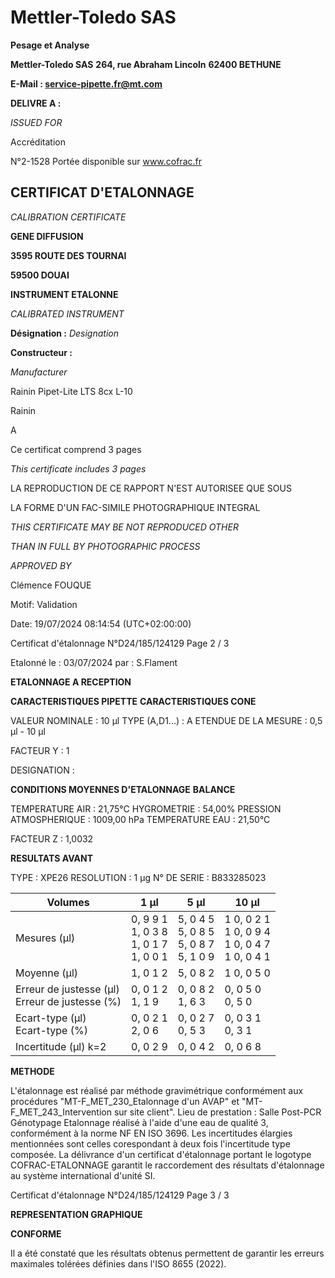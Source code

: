 # **Mettler-Toledo SAS**

**Pesage et Analyse**

**Mettler-Toledo SAS**
**264, rue Abraham Lincoln**
**62400 BETHUNE**

**E-Mail : service-pipette.fr@mt.com**


**DELIVRE A :**

_ISSUED FOR_


Accréditation

N°2-1528
Portée disponible
sur www.cofrac.fr
## **CERTIFICAT D'ETALONNAGE**

_CALIBRATION CERTIFICATE_

**GENE DIFFUSION**

**3595 ROUTE DES TOURNAI**

**59500 DOUAI**


**INSTRUMENT ETALONNE**

_CALIBRATED INSTRUMENT_


**Désignation :**
_Designation_

**Constructeur :**

_Manufacturer_


Rainin Pipet-Lite LTS 8cx L-10

Rainin



A



Ce certificat comprend 3 pages

_This certificate includes 3 pages_

LA REPRODUCTION DE CE RAPPORT N'EST AUTORISEE QUE SOUS

LA FORME D'UN FAC-SIMILE PHOTOGRAPHIQUE INTEGRAL

_THIS CERTIFICATE MAY BE NOT REPRODUCED OTHER_

_THAN IN FULL BY PHOTOGRAPHIC PROCESS_


_APPROVED BY_

Clémence FOUQUE

Motif: Validation

Date: 19/07/2024 08:14:54 (UTC+02:00:00)

Certificat d'étalonnage N°D24/185/124129  Page 2 / 3

Etalonné le : 03/07/2024 par : S.Flament

**ETALONNAGE A RECEPTION**

**CARACTERISTIQUES PIPETTE** **CARACTERISTIQUES CONE**


VALEUR NOMINALE : 10 µl
TYPE (A,D1...) : A
ETENDUE DE LA MESURE : 0,5 µl - 10 µl

FACTEUR Y : 1


DESIGNATION :


**CONDITIONS MOYENNES D'ETALONNAGE** **BALANCE**


TEMPERATURE AIR : 21,75°C
HYGROMETRIE : 54,00%
PRESSION ATMOSPHERIQUE : 1009,00 hPa
TEMPERATURE EAU : 21,50°C

FACTEUR Z : 1,0032

**RESULTATS AVANT**


TYPE : XPE26
RESOLUTION : 1 µg
N° DE SERIE : B833285023










|Volumes|1 µl|5 µl|10 µl|
|---|---|---|---|
|Mesures (µl)|0, 9 9 1<br>1, 0 3 8<br>1, 0 1 7<br>1, 0 0 1|5, 0 4 5<br>5, 0 8 5<br>5, 0 8 7<br>5, 1 0 9|1 0, 0 2 1<br>1 0, 0 9 4<br>1 0, 0 4 7<br>1 0, 0 4 1|
|Moyenne (µl)|1, 0 1 2|5, 0 8 2|1 0, 0 5 0|
|Erreur de justesse (µl)<br>Erreur de justesse (%)|0, 0 1 2<br>1, 1 9|0, 0 8 2<br>1, 6 3|0, 0 5 0<br>0, 5 0|
|Ecart-type (µl)<br>Ecart-type (%)|0, 0 2 1<br>2, 0 6|0, 0 2 7<br>0, 5 3|0, 0 3 1<br>0, 3 1|
|Incertitude (µl) k=2|0, 0 2 9|0, 0 4 2|0, 0 6 8|


**METHODE**

L'étalonnage est réalisé par méthode gravimétrique conformément aux procédures "MT-F_MET_230_Etalonnage d'un AVAP" et
"MT-F_MET_243_Intervention sur site client".
Lieu de prestation : Salle Post-PCR Génotypage
Etalonnage réalisé à l'aide d'une eau de qualité 3, conformément à la norme NF EN ISO 3696.
Les incertitudes élargies mentionnées sont celles corespondant à deux fois l'incertitude type composée.
La délivrance d'un certificat d'étalonnage portant le logotype COFRAC-ETALONNAGE garantit le raccordement des résultats d'étalonnage au système
international d'unité SI.

Certificat d'étalonnage N°D24/185/124129  Page 3 / 3

**REPRESENTATION GRAPHIQUE**

**CONFORME**

Il a été constaté que les résultats obtenus permettent de garantir les erreurs maximales tolérées définies dans l'ISO 8655 (2022).


